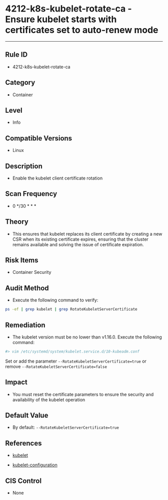 # 4212-k8s-kubelet-rotate-ca - Ensure kubelet starts with certificates set to auto-renew mode
---

## Rule ID

- 4212-k8s-kubelet-rotate-ca


## Category

- Container


## Level

- Info


## Compatible Versions


- Linux




## Description


- Enable the kubelet client certificate rotation



## Scan Frequency
- 0 */30 * * *

## Theory


- This ensures that kubelet replaces its client certificate by creating a new CSR when its existing certificate expires, ensuring that the cluster remains available and solving the issue of certificate expiration.



## Risk Items


- Container Security



## Audit Method
- Execute the following command to verify:
```bash
ps -ef | grep kubelet | grep RotateKubeletServerCertificate
```



## Remediation
- The kubelet version must be no lower than v1.16.0.
Execute the following command:
```bash
#> vim /etc/systemd/system/kubelet.service.d/10-kubeadm.conf
```
Set or add the parameter `--RotateKubeletServerCertificate=true` or remove `--RotateKubeletServerCertificate=false`



## Impact


- You must reset the certificate parameters to ensure the security and availability of the kubelet operation




## Default Value


- By default: `--RotateKubeletServerCertificate=true`




## References


- [kubelet](https://github.com/kubernetes/kubernetes/pull/41912)

- [kubelet-configuration](https://kubernetes.io/docs/reference/command-line-tools-reference/kubelet-tls-bootstrapping/#kubelet-configuration)



## CIS Control


- None